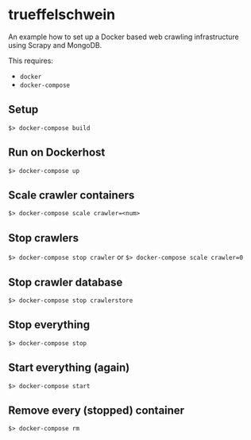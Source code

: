 # trueffelschwein

An example how to set up a Docker based web crawling infrastructure
using Scrapy and MongoDB.

This requires:

* `docker`
* `docker-compose`

## Setup

`$> docker-compose build`

## Run on Dockerhost

`$> docker-compose up`

## Scale crawler containers

`$> docker-compose scale crawler=<num>`

## Stop crawlers

`$> docker-compose stop crawler` or `$> docker-compose scale crawler=0`

## Stop crawler database

`$> docker-compose stop crawlerstore`

## Stop everything

`$> docker-compose stop`

## Start everything (again)

`$> docker-compose start`

## Remove every (stopped) container

`$> docker-compose rm`
